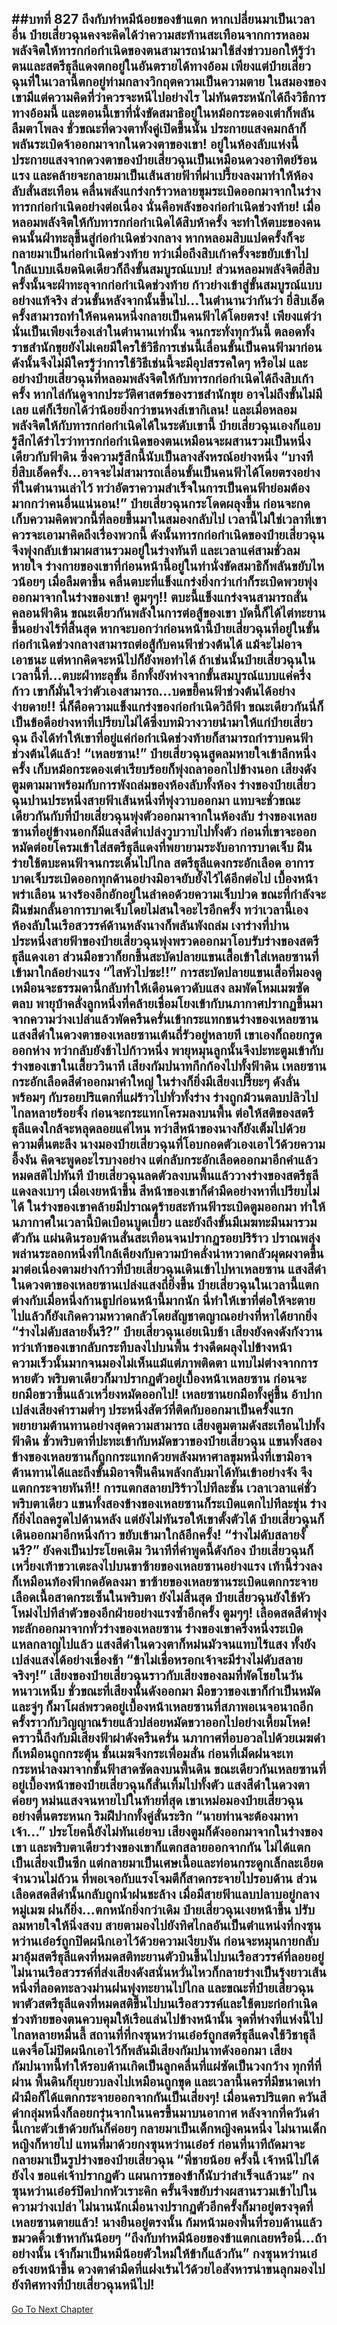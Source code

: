 ##บทที่ 827 ถึงกับทำหมีน้อยของข้าแตก
หากเปลี่ยนมาเป็นเวลาอื่น ป๋ายเสี่ยวฉุนคงจะคิดได้ว่าความสะท้านสะเทือนจากการหลอมพลังจิตให้ทารกก่อกำเนิดของตนสามารถนำมาใช้ส่งข่าวบอกให้รู้ว่าตนและสตรีธุลีแดงตกอยู่ในอันตรายได้ทางอ้อม
เพียงแต่ป๋ายเสี่ยวฉุนที่ในเวลานี้ตกอยู่ท่ามกลางวิกฤตความเป็นความตาย ในสมองของเขามีแต่ความคิดที่ว่าควรจะหนีไปอย่างไร ไม่ทันตระหนักได้ถึงวิธีการทางอ้อมนี้ และตอนนี้เขาที่นั่งขัดสมาธิอยู่ในหม้อกระดองเต่าก็พลันลืมตาโพลง
ชั่วขณะที่ดวงตาทั้งคู่เปิดขึ้นนั้น ประกายแสงคมกล้าก็พลันระเบิดจ้าออกมาจากในดวงตาของเขา!
อยู่ในห้องลับแห่งนี้ ประกายแสงจากดวงตาของป๋ายเสี่ยวฉุนเป็นเหมือนดวงอาทิตย์ร้อนแรง และคล้ายจะกลายมาเป็นเส้นสายฟ้าที่ผ่าเปรี้ยงลงมาทำให้ห้องลับสั่นสะเทือน
คลื่นพลังแกร่งกร้าวหลายขุมระเบิดออกมาจากในร่างทารกก่อกำเนิดอย่างต่อเนื่อง นั่นคือพลังของก่อกำเนิดช่วงท้าย!
เมื่อหลอมพลังจิตให้กับทารกก่อกำเนิดได้สิบห้าครั้ง จะทำให้ตบะของคนคนนั้นฝ่าทะลุขึ้นสู่ก่อกำเนิดช่วงกลาง หากหลอมสิบแปดครั้งก็จะกลายมาเป็นก่อกำเนิดช่วงท้าย ทว่าเมื่อถึงสิบเก้าครั้งจะขยับเข้าไปใกล้แบบเฉียดนิดเดียวก็ถึงขั้นสมบูรณ์แบบ!
ส่วนหลอมพลังจิตยี่สิบครั้งนั้นจะฝ่าทะลุจากก่อกำเนิดช่วงท้าย ก้าวย่างเข้าสู่ขั้นสมบูรณ์แบบอย่างแท้จริง ส่วนขั้นหลังจากนั้นขึ้นไป...ในตำนานว่ากันว่า ยี่สิบเอ็ดครั้งสามารถทำให้คนคนหนึ่งกลายเป็นคนฟ้าได้โดยตรง!
เพียงแต่ว่านั่นเป็นเพียงเรื่องเล่าในตำนานเท่านั้น จนกระทั่งทุกวันนี้ ตลอดทั้งราชสำนักขุยยังไม่เคยมีใครใช้วิธีการเช่นนี้เลื่อนขั้นเป็นคนฟ้ามาก่อน ดังนั้นจึงไม่มีใครรู้ว่าการใช้วิธีเช่นนี้จะมีอุปสรรคใดๆ หรือไม่
และอย่างป๋ายเสี่ยวฉุนที่หลอมพลังจิตให้กับทารกก่อกำเนิดได้ถึงสิบเก้าครั้ง หากไล่กันดูจากประวัติศาสตร์ของราชสำนักขุย อาจไม่ถึงขั้นไม่มีเลย แต่ก็เรียกได้ว่าน้อยยิ่งกว่าขนหงส์เขากิเลน!
และเมื่อหลอมพลังจิตให้กับทารกก่อกำเนิดได้ในระดับเขานี้ ป๋ายเสี่ยวฉุนเองก็แอบรู้สึกได้รำไรว่าทารกก่อกำเนิดของตนเหมือนจะผสานรวมเป็นหนึ่งเดียวกับฟ้าดิน ซี่งความรู้สึกนี้นับเป็นลางสังหรณ์อย่างหนึ่ง
“บางทียี่สิบเอ็ดครั้ง...อาจจะไม่สามารถเลื่อนขั้นเป็นคนฟ้าได้โดยตรงอย่างที่ในตำนานเล่าไว้ ทว่าอัตราความสำเร็จในการเป็นคนฟ้าย่อมต้องมากกว่าคนอื่นแน่นอน!” ป๋ายเสี่ยวฉุนกระโดดผลุงขึ้น ก่อนจะกดเก็บความคิดพวกนี้ที่ลอยขึ้นมาในสมองกลับไป เวลานี้ไม่ใช่เวลาที่เขาควรจะเอามาคิดถึงเรื่องพวกนี้ ดังนั้นทารกก่อกำเนิดของป๋ายเสี่ยวฉุนจึงพุ่งกลับเข้ามาผสานรวมอยู่ในร่างทันที
และเวลาแค่สามชั่วลมหายใจ ร่างกายของเขาที่ก่อนหน้านี้อยู่ในท่านั่งขัดสมาธิก็พลันขยับไหวน้อยๆ เมื่อลืมตาขึ้น คลื่นตบะที่แข็งแกร่งยิ่งกว่าเก่าก็ระเบิดพวยพุ่งออกมาจากในร่างของเขา!
ตูมๆๆ!!
ตบะนี้แข็งแกร่งจนสามารถสั่นคลอนฟ้าดิน ขณะเดียวกันพลังในการต่อสู้ของเขา บัดนี้ก็ได้ไต่ทะยานขึ้นอย่างไร้ที่สิ้นสุด หากจะบอกว่าก่อนหน้านี้ป๋ายเสี่ยวฉุนที่อยู่ในขั้นก่อกำเนิดช่วงกลางสามารถต่อสู้กับคนฟ้าช่วงต้นได้ แม้จะไม่อาจเอาชนะ แต่หากคิดจะหนีไปก็ยังพอทำได้ ถ้าเช่นนั้นป๋ายเสี่ยวฉุนในเวลานี้ที่...ตบะฝ่าทะลุขั้น อีกทั้งยังห่างจากขั้นสมบูรณ์แบบแค่ครึ่งก้าว เขาก็มั่นใจว่าตัวเองสามารถ...บดขยี้คนฟ้าช่วงต้นได้อย่างง่ายดาย!!
นี่ก็คือความแข็งแกร่งของก่อกำเนิดวิถีฟ้า ขณะเดียวกันนี่ก็เป็นข้อดีอย่างหาที่เปรียบไม่ได้ซึ่งบทมิวางวายนำมาให้แก่ป๋ายเสี่ยวฉุน ถึงได้ทำให้เขาที่อยู่แค่ก่อกำเนิดช่วงท้ายก็สามารถกำราบคนฟ้าช่วงต้นได้แล้ว!
“เหลยซาน!” ป๋ายเสี่ยวฉุนสูดลมหายใจเข้าลึกหนึ่งครั้ง เก็บหม้อกระดองเต่าเรียบร้อยก็พุ่งถลาออกไปข้างนอก เสียงดังตูมตามมาพร้อมกับการพังถล่มของห้องลับทั้งห้อง ร่างของป๋ายเสี่ยวฉุนปานประหนึ่งสายฟ้าเส้นหนึ่งที่พุ่งวาบออกมา
แทบจะชั่วขณะเดียวกันกับที่ป๋ายเสี่ยวฉุนพุ่งตัวออกมาจากในห้องลับ ร่างของเหลยซานที่อยู่ข้างนอกก็มีแสงสีดำเปล่งวูบวาบไปทั้งตัว ก่อนที่เขาจะออกหมัดต่อยโครมเข้าใส่สตรีธุลีแดงที่พยายามระงับอาการบาดเจ็บ ฝืนร่ายใช้ตบะคนฟ้าจนกระเด็นไปไกล
สตรีธุลีแดงกระอักเลือด อาการบาดเจ็บระเบิดออกทุกด้านอย่างมิอาจยับยั้งไว้ได้อีกต่อไป เบื้องหน้าพร่าเลือน นางร้องอึกอักอยู่ในลำคอด้วยความเจ็บปวด ขณะที่กำลังจะฝืนข่มกลั้นอาการบาดเจ็บโดยไม่สนใจอะไรอีกครั้ง ทว่าเวลานี้เอง ห้องลับในเรือสวรรค์ด้านหลังนางก็พลันพังถล่ม เงาร่างที่ปานประหนึ่งสายฟ้าของป๋ายเสี่ยวฉุนพุ่งพรวดออกมาโอบรับร่างของสตรีธุลีแดงเอา ส่วนมือขวาก็ยกขึ้นสะบัดปลายแขนเสื้อเข้าใส่เหลยซานที่เข้ามาใกล้อย่างแรง
“ไสหัวไปซะ!!” การสะบัดปลายแขนเสื้อที่มองดูเหมือนจะธรรมดานี้กลับทำให้เดือนดาวดับแสง ลมพัดโหมเมฆซัดตลบ พายุบ้าคลั่งลูกหนึ่งที่คล้ายเชื่อมโยงเข้ากับนภากาศปรากฏขึ้นมาจากความว่างเปล่าแล้วพัดครืนครั่นเข้ากระแทกชนร่างของเหลยซาน
แสงสีดำในดวงตาของเหลยซานเต้นถี่รัวอยู่หลายที เขาเองก็ถอยกรูดออกห่าง ทว่ากลับยังช้าไปก้าวหนึ่ง พายุหมุนลูกนั้นจึงปะทะตูมเข้ากับร่างของเขาในเสี้ยววินาที
เสียงกัมปนาทกึกก้องไปทั้งฟ้าดิน เหลยซานกระอักเลือดสีดำออกมาคำใหญ่ ในร่างก็ยิ่งมีเสียงเปรี๊ยะๆ ดังลั่นพร้อมๆ กับรอยปริแตกที่แผ่ร้าวไปทั่วทั้งร่าง ร่างถูกม้วนตลบปลิวไปไกลหลายร้อยจั้ง ก่อนจะกระแทกโครมลงบนพื้น
ต่อให้สติของสตรีธุลีแดงใกล้จะหลุดลอยแค่ไหน ทว่าสีหน้าของนางก็ยังเต็มไปด้วยความตื่นตะลึง นางมองป๋ายเสี่ยวฉุนที่โอบกอดตัวเองเอาไว้ด้วยความอึ้งงัน คิดจะพูดอะไรบางอย่าง แต่กลับกระอักเลือดออกมาอีกคำแล้วหมดสติไปทันที
ป๋ายเสี่ยวฉุนลดตัวลงบนพื้นแล้ววางร่างของสตรีธุลีแดงลงเบาๆ เมื่อเงยหน้าขึ้น สีหน้าของเขาก็ดำมืดอย่างหาที่เปรียบไม่ได้ ในร่างของเขาคล้ายมีปราณดุร้ายสะท้านฟ้าระเบิดตูมออกมา ทำให้นภากาศในเวลานี้บิดเบือนบูดเบี้ยว และยังถึงขั้นมีเมฆทะมึนมารวมตัวกัน แผ่นดินรอบด้านสั่นสะเทือนจนปรากฏรอยปริร้าว
ปราณพลุ่งพล่านระลอกหนึ่งที่ใกล้เคียงกับความบ้าคลั่งน่าหวาดกลัวผุดผงาดขึ้นมาต่อเนื่องตามย่างก้าวที่ป๋ายเสี่ยวฉุนเดินเข้าไปหาเหลยซาน
แสงสีดำในดวงตาของเหลยซานเปล่งแสงถี่ยิ่งขึ้น ป๋ายเสี่ยวฉุนในเวลานี้แตกต่างกับเมื่อหนึ่งก้านธูปก่อนหน้านี้มากนัก นี่ทำให้เขาที่ต่อให้จะตายไปแล้วก็ยังเกิดความหวาดกลัวโดยสัญชาตญาณอย่างที่หาได้ยากยิ่ง
“ร่างไม่ดับสลายงั้นรึ?” ป๋ายเสี่ยวฉุนเอ่ยเนิบช้า เสียงยังคงดังกังวาน ทว่าเท้าของเขากลับกระทืบลงไปบนพื้น ร่างดีดผลุงไปข้างหน้า ความเร็วนั้นมากจนมองไม่เห็นแม้แต่ภาพติดตา แทบไม่ต่างจากการหายตัว พริบตาเดียวก็มาปรากฏตัวอยู่เบื้องหน้าเหลยซาน ก่อนจะยกมือขวาขึ้นแล้วเหวี่ยงหมัดออกไป!
เหลยซานยกมือทั้งคู่ขึ้น อ้าปากเปล่งเสียงคำรามต่ำๆ ประหนึ่งสัตว์ที่ติดกับออกมาเป็นครั้งแรก พยายามต้านทานอย่างสุดความสามารถ
เสียงตูมตามดังสะเทือนไปทั้งฟ้าดิน ชั่วพริบตาที่ปะทะเข้ากับหมัดขวาของป๋ายเสี่ยวฉุน แขนทั้งสองข้างของเหลยซานก็ถูกกระแทกด้วยพลังมหาศาลขุมหนึ่งที่เขามิอาจต้านทานได้และถึงขั้นมิอาจฟื้นคืนพลังกลับมาได้ทันเข้าอย่างจัง จึงแตกกระจายทันที!!
การแตกสลายปริร้าวไปทีละชั้น เวลาเวลาแค่ชั่วพริบตาเดียว แขนทั้งสองข้างของเหลยซานก็ระเบิดแตกไปทีละชุ่น ร่างก็ยิ่งไถลครูดไปด้านหลัง แต่ยังไม่ทันรอให้เขาตั้งตัวได้ ป๋ายเสี่ยวฉุนก็เดินออกมาอีกหนึ่งก้าว ขยับเข้ามาใกล้อีกครั้ง!
“ร่างไม่ดับสลายงั้นรึ?” ยังคงเป็นประโยคเดิม วินาทีที่คำพูดนี้ดังก้อง ป๋ายเสี่ยวฉุนก็เหวี่ยงเท้าขวาเตะลงไปบนขาซ้ายของเหลยซานอย่างแรง เท้านี้ร่วงลงก็เหมือนท้องฟ้ากดอัดลงมา ขาซ้ายของเหลยซานระเบิดแตกกระจาย เลือดเนื้อสาดกระเซ็นในพริบตา ยังไม่สิ้นสุด ป๋ายเสี่ยวฉุนยังใช้หัวโหม่งไปทีลำตัวของอีกฝ่ายอย่างแรงซ้ำอีกครั้ง
ตูมๆๆ!
เลือดสดสีดำพุ่งทะลักออกมาจากทั่วร่างของเหลยซาน ร่างของเขาครึ่งหนึ่งระเบิดแหลกลาญไปแล้ว แสงสีดำในดวงตาก็หม่นมัวจนแทบไร้แสง ทั้งยังเปล่งแสงได้อย่างเชื่องช้า
“ข้าไม่เชื่อหรอกเจ้าจะมีร่างไม่ดับสลายจริงๆ!” เสียงของป๋ายเสี่ยวฉุนราวกับเสียงของลมที่พัดโชยในวันหนาวเหน็บ ชั่วขณะที่เสียงนั้นดังออกมา มือขวาของเขาก็กำเป็นหมัด และจู่ๆ ก็มาโผล่พรวดอยู่เบื้องหน้าเหลยซานที่สภาพอเนจอนาถอีกครั้งราวกับวิญญาณร้ายแล้วปล่อยหมัดขวาออกไปอย่างเหี้ยมโหด!
คราวนี้ถึงกับมีเสียงฟ้าผ่าดังครืนครั่น นภากาศที่อบอวลไปด้วยเมฆดำก็เหมือนถูกกระตุ้น ชั้นเมฆจึงกระเพื่อมสั่น ก่อนที่เม็ดฝนจะเทกระหน่ำลงมาจากชั้นฟ้าสาดซัดลงบนพื้นดิน ขณะเดียวกันเหลยซานที่อยู่เบื้องหน้าของป๋ายเสี่ยวฉุนก็สั่นเทิ้มไปทั้งตัว แสงสีดำในดวงตาค่อยๆ หม่นแสงจนหายไปในท้ายที่สุด เขาเหม่อมองป๋ายเสี่ยวฉุนอย่างตื่นตระหนก ริมฝีปากทั้งคู่สั่นระริก
“นายท่านจะต้องมาหาเจ้า...” ประโยคนี้ยังไม่ทันเอ่ยจบ เสียงตูมก็ดังออกมาจากในร่างของเขา และพริบตาเดียวร่างของเขาก็แตกสลายออกจากกัน ไม่ได้แตกเป็นเสี่ยงเป็นซีก แต่กลายมาเป็นเศษเนื้อและท่อนกระดูกเล็กละเอียดจำนวนไม่ถ้วน ที่พอเจอกับแรงโจมตีก็สาดกระจายไปรอบด้าน
ส่วนเลือดสดสีดำนั้นกลับถูกน้ำฝนชะล้าง เมื่อมีสายฟ้าแลบปลาบอยู่กลางหมู่เมฆ ฝนก็ยิ่ง...ตกหนักยิ่งกว่าเดิม
ป๋ายเสี่ยวฉุนเงยหน้าขึ้น ปรับลมหายใจให้นิ่งสงบ สายตามองไปยังทิศไกลอันเป็นตำแหน่งที่กงซุนหว่านเอ๋อร์ถูกปิดผนึกเอาไว้ด้วยความเงียบงัน ก่อนจะหมุนกายกลับมาอุ้มสตรีธุลีแดงที่หมดสติทะยานตัวบินขึ้นไปบนเรือสวรรค์ที่ลอยอยู่ ไม่นานเรือสวรรค์ที่ส่งเสียงดังสนั่นหวั่นไหวก็กลายร่างเป็นรุ้งยาวเส้นหนึ่งที่ลอดทะลวงม่านฝนพุ่งทะยานไปไกล
และขณะที่ป๋ายเสี่ยวฉุนพาตัวสตรีธุลีแดงที่หมดสติขึ้นไปบนเรือสวรรค์และใช้ตบะก่อกำเนิดช่วงท้ายของตนควบคุมให้เรือแล่นไปข้างหน้านั้น จุดที่ห่างที่แห่งนี้ไปไกลหลายหมื่นลี้ สถานที่ที่กงซุนหว่านเอ๋อร์ถูกสตรีธุลีแดงใช้วิชาธุลีแดงจื่อโม่ปิดผนึกเอาไว้ก็พลันมีเสียงกัมปนาทดังออกมา
เสียงกัมปนาทนี้ทำให้รอบด้านเกิดเป็นลูกคลื่นที่แผ่ซัดเป็นวงกว้าง ทุกที่ที่ผ่าน พื้นดินก็ยุบยวบลงไปเหมือนถูกขุด และเวลานี้นครที่มีขนาดเท่าฝ่ามือก็ได้แตกกระจายออกจากกันเป็นเสี่ยงๆ!
เมื่อนครปริแตก ควันสีดำกลุ่มหนึ่งก็ลอยกรุ่นจากในนครขึ้นมาบนอากาศ หลังจากที่ควันดำนี้เกาะตัวเข้าด้วยกันก็ค่อยๆ กลายมาเป็นเด็กหญิงคนหนึ่ง ไม่นานเด็กหญิงก็หายไป แทนที่มาด้วยกงซุนหว่านเอ๋อร์ ก่อนที่นาทีถัดมาจะกลายมาเป็นรูปร่างของป๋ายเสี่ยวฉุน
“พี่ชายน้อย ครั้งนี้ เจ้าหนีไปได้ยังไง ขอแค่เจ้าปรากฏตัว แผนการของข้าก็นับว่าสำเร็จแล้วนะ” กงซุนหว่านเอ๋อร์ปิดปากหัวเราะคิก ครั้นจึงขยับร่างผสานรวมเข้าไปในความว่างเปล่า ไม่นานนักเมื่อนางปรากฏตัวอีกครั้งก็มาอยู่ตรงจุดที่เหลยซานตายแล้ว!
นางยืนอยู่ตรงนั้น ก้มหน้ามองพื้นที่รอบด้านแล้วขมวดคิ้วเข้าหากันน้อยๆ
“ถึงกับทำหมีน้อยของข้าแตกเลยหรือนี่...ถ้าอย่างนั้น เจ้าก็มาเป็นหมีน้อยตัวใหม่ให้ข้าก็แล้วกัน”
กงซุนหว่านเอ๋อร์เงยหน้าขึ้น ดวงตาดำมืดที่แฝงเร้นไว้ด้วยไอสังหารน่าขนลุกมองไปยังทิศทางที่ป๋ายเสี่ยวฉุนหนีไป!
------


[Go To Next Chapter]( ./265.md)
